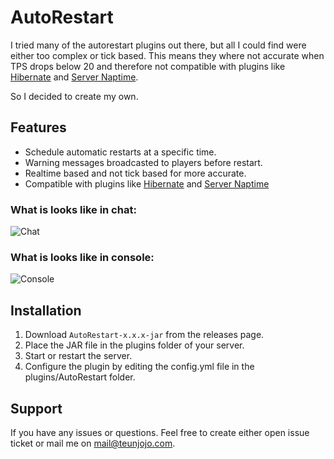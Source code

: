 # AutoRestart
I tried many of the autorestart plugins out there, but all I could find were either too complex or tick based. This means they where not accurate when TPS drops below 20 and therefore not compatible with plugins like [Hibernate](https://www.spigotmc.org/resources/hibernate.4441/) and [Server Naptime](https://github.com/gvk/MinecraftPluginServerHibernate).

So I decided to create my own.

## Features
- Schedule automatic restarts at a specific time.
- Warning messages broadcasted to players before restart.
- Realtime based and not tick based for more accurate.
- Compatible with plugins like [Hibernate](https://www.spigotmc.org/resources/hibernate.4441/) and [Server Naptime](https://github.com/gvk/MinecraftPluginServerHibernate)

### What is looks like in chat:
![Chat](https://i.imgur.com/ug6L1lk.png)

### What is looks like in console:
![Console](https://i.imgur.com/Kshy5U5.png)

## Installation
1. Download `AutoRestart-x.x.x-jar` from the releases page.
2. Place the JAR file in the plugins folder of your server.
3. Start or restart the server.
4. Configure the plugin by editing the config.yml file in the plugins/AutoRestart folder.

## Support
If you have any issues or questions. Feel free to create either open issue ticket or mail me on mail@teunjojo.com.
